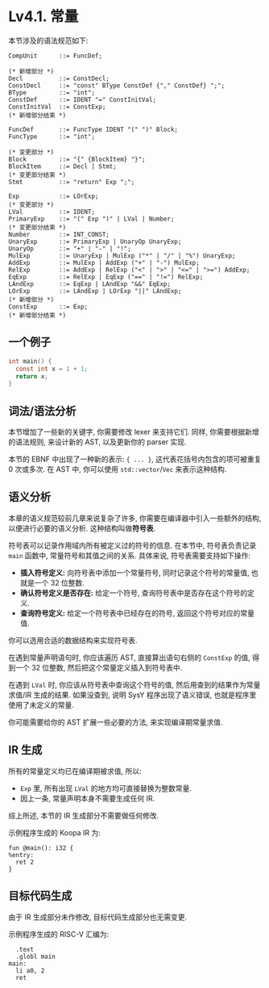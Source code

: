 # Lv4.1. 常量

本节涉及的语法规范如下:

```ebnf
CompUnit      ::= FuncDef;

(* 新增部分 *)
Decl          ::= ConstDecl;
ConstDecl     ::= "const" BType ConstDef {"," ConstDef} ";";
BType         ::= "int";
ConstDef      ::= IDENT "=" ConstInitVal;
ConstInitVal  ::= ConstExp;
(* 新增部分结束 *)

FuncDef       ::= FuncType IDENT "(" ")" Block;
FuncType      ::= "int";

(* 变更部分 *)
Block         ::= "{" {BlockItem} "}";
BlockItem     ::= Decl | Stmt;
(* 变更部分结束 *)
Stmt          ::= "return" Exp ";";

Exp           ::= LOrExp;
(* 变更部分 *)
LVal          ::= IDENT;
PrimaryExp    ::= "(" Exp ")" | LVal | Number;
(* 变更部分结束 *)
Number        ::= INT_CONST;
UnaryExp      ::= PrimaryExp | UnaryOp UnaryExp;
UnaryOp       ::= "+" | "-" | "!";
MulExp        ::= UnaryExp | MulExp ("*" | "/" | "%") UnaryExp;
AddExp        ::= MulExp | AddExp ("+" | "-") MulExp;
RelExp        ::= AddExp | RelExp ("<" | ">" | "<=" | ">=") AddExp;
EqExp         ::= RelExp | EqExp ("==" | "!=") RelExp;
LAndExp       ::= EqExp | LAndExp "&&" EqExp;
LOrExp        ::= LAndExp | LOrExp "||" LAndExp;
(* 新增部分 *)
ConstExp      ::= Exp;
(* 新增部分结束 *)
```

## 一个例子

```c
int main() {
  const int x = 1 + 1;
  return x;
}
```

## 词法/语法分析

本节增加了一些新的关键字, 你需要修改 lexer 来支持它们. 同样, 你需要根据新增的语法规则, 来设计新的 AST, 以及更新你的 parser 实现.

本节的 EBNF 中出现了一种新的表示: `{ ... }`, 这代表花括号内包含的项可被重复 0 次或多次. 在 AST 中, 你可以使用 `std::vector`/`Vec` 来表示这种结构.

## 语义分析

本章的语义规范较前几章来说复杂了许多, 你需要在编译器中引入一些额外的结构, 以便进行必要的语义分析. 这种结构叫做**符号表**.

符号表可以记录作用域内所有被定义过的符号的信息. 在本节中, 符号表负责记录 `main` 函数中, 常量符号和其值之间的关系. 具体来说, 符号表需要支持如下操作:

* **插入符号定义:** 向符号表中添加一个常量符号, 同时记录这个符号的常量值, 也就是一个 32 位整数.
* **确认符号定义是否存在:** 给定一个符号, 查询符号表中是否存在这个符号的定义.
* **查询符号定义:** 给定一个符号表中已经存在的符号, 返回这个符号对应的常量值.

你可以选用合适的数据结构来实现符号表.

在遇到常量声明语句时, 你应该遍历 AST, 直接算出语句右侧的 `ConstExp` 的值, 得到一个 32 位整数, 然后把这个常量定义插入到符号表中.

在遇到 `LVal` 时, 你应该从符号表中查询这个符号的值, 然后用查到的结果作为常量求值/IR 生成的结果. 如果没查到, 说明 SysY 程序出现了语义错误, 也就是程序里使用了未定义的常量.

你可能需要给你的 AST 扩展一些必要的方法, 来实现编译期常量求值.

## IR 生成

所有的常量定义均已在编译期被求值, 所以:

* `Exp` 里, 所有出现 `LVal` 的地方均可直接替换为整数常量.
* 因上一条, 常量声明本身不需要生成任何 IR.

综上所述, 本节的 IR 生成部分不需要做任何修改.

示例程序生成的 Koopa IR 为:

```koopa
fun @main(): i32 {
%entry:
  ret 2
}
```

## 目标代码生成

由于 IR 生成部分未作修改, 目标代码生成部分也无需变更.

示例程序生成的 RISC-V 汇编为:

```
  .text
  .globl main
main:
  li a0, 2
  ret
```
